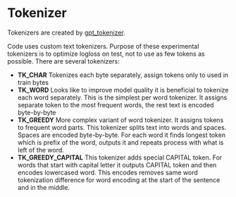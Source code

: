 ﻿# Tokenizer

Tokenizers are created by [gpt_tokenizer](/code/gpt/tokenizer).

Code uses custom text tokenizers. Purpose of these experimental tokenizers is to optimize logloss on test, not to use as few tokens as possible. There are several tokenizers:
- **TK_CHAR**
Tokenizes each byte separately, assign tokens only to used in train bytes
- **TK_WORD**
Looks like to improve model quality it is beneficial to tokenize each word separately. This is the simplest per word tokenizer. It assigns separate token to the most frequent words, the rest text is encoded byte-by-byte
- **TK_GREEDY**
More complex variant of word tokenizer. It assigns tokens to frequent word parts. This tokenizer splits text into words and spaces. Spaces are encoded byte-by-byte. For each word it finds longest token which is prefix of the word, outputs it and repeats process with what is left of the word. 
- **TK_GREEDY_CAPITAL**
This tokenizer adds special CAPITAL token. For words that start with capital letter it outputs CAPITAL token and then encodes lowercased word. This encodes removes same word tokenization difference for word encoding at the start of the sentence and in the middle. 

